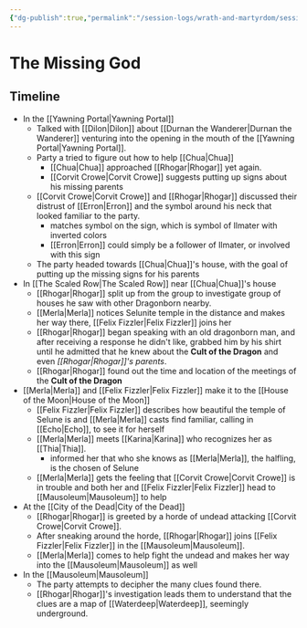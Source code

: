 ```yaml
---
{"dg-publish":true,"permalink":"/session-logs/wrath-and-martyrdom/session-3-2025-02-15/"}
---
```


# The Missing God

## Timeline
- In the [[Yawning Portal\|Yawning Portal]]
	- Talked with [[Dilon\|Dilon]] about [[Durnan the Wanderer\|Durnan the Wanderer]] venturing into the opening in the mouth of the [[Yawning Portal\|Yawning Portal]]. 
	- Party a tried to figure out how to help [[Chua\|Chua]]
		- [[Chua\|Chua]] approached [[Rhogar\|Rhogar]] yet again.
		- [[Corvit Crowe\|Corvit Crowe]] suggests putting up signs about his missing parents
	- [[Corvit Crowe\|Corvit Crowe]] and [[Rhogar\|Rhogar]] discussed their distrust of [[Erron\|Erron]] and the symbol around his neck that looked familiar to the party.
		- matches symbol on the sign, which is symbol of Ilmater with inverted colors
		- [[Erron\|Erron]] could simply be a follower of Ilmater, or involved with this sign
	- The party headed towards [[Chua\|Chua]]'s house, with the goal of putting up the missing signs for his parents
- In [[The Scaled Row\|The Scaled Row]] near [[Chua\|Chua]]'s house
	- [[Rhogar\|Rhogar]] split up from the group to investigate group of houses he saw with other Dragonborn nearby.
	- [[Merla\|Merla]] notices Selunite temple in the distance and makes her way there, [[Felix Fizzler\|Felix Fizzler]] joins her
	- [[Rhogar\|Rhogar]] began speaking with an old dragonborn man, and after receiving a response he didn't like, grabbed him by his shirt until he admitted that he knew about the **Cult of the Dragon** and even *[[Rhogar\|Rhogar]]'s parents*.
	- [[Rhogar\|Rhogar]] found out the time and location of the meetings of the **Cult of the Dragon**
- [[Merla\|Merla]] and [[Felix Fizzler\|Felix Fizzler]] make it to the [[House of the Moon\|House of the Moon]]
	- [[Felix Fizzler\|Felix Fizzler]] describes how beautiful the temple of Selune is and [[Merla\|Merla]] casts find familiar, calling in [[Echo\|Echo]], to see it for herself
	- [[Merla\|Merla]] meets [[Karina\|Karina]] who recognizes her as [[Thia\|Thia]]. 
		- informed her that who she knows as [[Merla\|Merla]], the halfling, is the chosen of Selune
	- [[Merla\|Merla]] gets the feeling that [[Corvit Crowe\|Corvit Crowe]] is in trouble and both her and [[Felix Fizzler\|Felix Fizzler]] head to [[Mausoleum\|Mausoleum]] to help
- At the [[City of the Dead\|City of the Dead]] 
	- [[Rhogar\|Rhogar]] is greeted by a horde of undead attacking [[Corvit Crowe\|Corvit Crowe]].
	- After sneaking around the horde, [[Rhogar\|Rhogar]] joins [[Felix Fizzler\|Felix Fizzler]] in the [[Mausoleum\|Mausoleum]]. 
	- [[Merla\|Merla]] comes to help fight the undead and makes her way into the [[Mausoleum\|Mausoleum]] as well
- In the [[Mausoleum\|Mausoleum]]
	- The party attempts to decipher the many clues found there.
	- [[Rhogar\|Rhogar]]'s investigation leads them to understand that the clues are a map of [[Waterdeep\|Waterdeep]], seemingly underground.